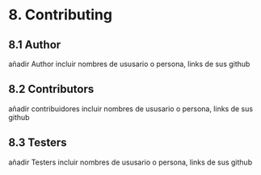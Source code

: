 # 8. Contributing
## 8.1 Author
añadir Author
incluir nombres de ususario o persona, links de sus github

## 8.2 Contributors 

añadir contribuidores
incluir nombres de ususario o persona, links de sus github 

## 8.3 Testers 

añadir Testers
incluir nombres de ususario o persona, links de sus github


